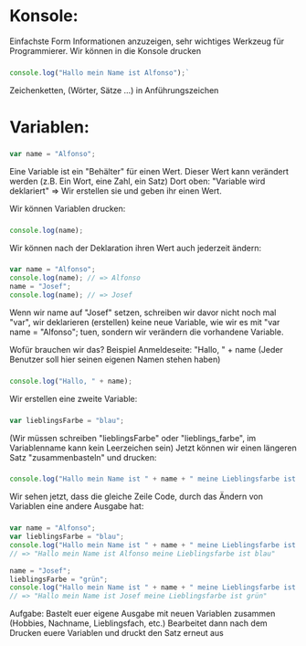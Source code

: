 # Konsole:
Einfachste Form Informationen anzuzeigen, sehr wichtiges Werkzeug für Programmierer.
Wir können in die Konsole drucken
###
```js
console.log("Hallo mein Name ist Alfonso");`
```
Zeichenketten, (Wörter, Sätze …) in Anführungszeichen

# Variablen:
###
```js
var name = "Alfonso";
```
Eine Variable ist ein "Behälter" für einen Wert. Dieser Wert kann verändert werden (z.B. Ein Wort, eine Zahl, ein Satz)
Dort oben: "Variable wird deklariert" => Wir erstellen sie und geben ihr einen Wert.

Wir können Variablen drucken:
###
```js
console.log(name);
```
Wir können nach der Deklaration ihren Wert auch jederzeit ändern:
### 
```js
var name = "Alfonso";
console.log(name); // => Alfonso
name = "Josef";
console.log(name); // => Josef
```

Wenn wir name auf "Josef" setzen, schreiben wir davor nicht noch mal "var", wir deklarieren (erstellen) keine neue Variable, wie wir es mit  "var name = "Alfonso";  tuen, sondern wir verändern die vorhandene Variable.
			
Wofür brauchen wir das?
Beispiel Anmeldeseite: "Hallo, " + name (Jeder Benutzer soll hier seinen eigenen Namen stehen haben)
### 
```js
console.log("Hallo, " + name);
```
Wir erstellen eine zweite Variable:
### 
```js
var lieblingsFarbe = "blau";
```
(Wir müssen schreiben "lieblingsFarbe" oder "lieblings_farbe", im Variablenname kann kein Leerzeichen sein)
Jetzt können wir einen längeren Satz "zusammenbasteln" und drucken:
### 
```js
console.log("Hallo mein Name ist " + name + " meine Lieblingsfarbe ist "+ lieblingsFarbe);
```

Wir sehen jetzt, dass die gleiche Zeile Code, durch das Ändern von Variablen eine andere Ausgabe hat:

###
```js
var name = "Alfonso";
var lieblingsFarbe = "blau";
console.log("Hallo mein Name ist " + name + " meine Lieblingsfarbe ist " +  lieblingsFarbe);
// => "Hallo mein Name ist Alfonso meine Lieblingsfarbe ist blau"
			
name = "Josef";
lieblingsFarbe = "grün";
console.log("Hallo mein Name ist " + name + " meine Lieblingsfarbe ist " + lieblingsFarbe); 
// => "Hallo mein Name ist Josef meine Lieblingsfarbe ist grün"
```

Aufgabe: Bastelt euer eigene Ausgabe mit neuen Variablen zusammen (Hobbies, Nachname, Lieblingsfach, etc.)
Bearbeitet dann nach dem Drucken euere Variablen und druckt den Satz erneut aus